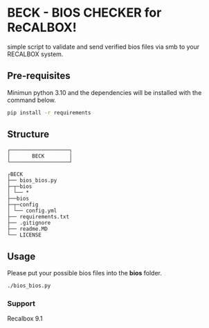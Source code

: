 # BECK - BIOS CHECKER for ReCALBOX! 
simple script to validate and send verified bios files via smb to your RECALBOX system.

## Pre-requisites
Minimun python 3.10 and the dependencies will be installed with the command below.
```sh
pip install -r requirements
```

## Structure
```
┌───────────────────┐
│       BECK        │
└───────────────────┘

┌BECK
├── bios_bios.py
├─┬─bios
│ └── *
├──bios
├─┬─config
│ └── config.yml
├── requirements.txt
├── .gitignore
├── readme.MD
└── LICENSE
```
## Usage
Please put your possible bios files into the **bios** folder.

```sh
./bios_bios.py
```
### Support

Recalbox 9.1
